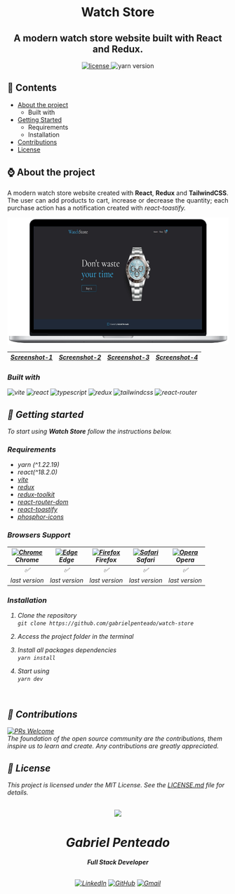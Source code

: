 <h1 align="center">
   <strong>Watch Store</strong>
</h1>

<h2 align="center">
 A modern watch store website built with React and Redux.
</h2>

<div align="center">
  <a href="https://github.com/gabrielpenteado/watch-store/blob/main/LICENSE.md">
    <img src="https://img.shields.io/github/license/gabrielpenteado/mydearpage?color=informational" alt="license"/>
  </a>

  <img src="https://img.shields.io/static/v1?label=yarn&message=v1.22.19&color=informational&style=flat-square" alt="yarn version">

  <!-- <img src="https://img.shields.io/website?down_color=red&down_message=offline&style=flat-square&up_color=008000&up_message=online&url=https%3A%2F%2Fmydearpage.netlify.app" alt="website status"> -->
</div>

## 📑 Contents

- [About the project](#-about-the-project)
  - Built with
- [Getting Started](#-getting-started)
  - Requirements
  - Installation
- [Contributions](#-contributions)
- [License](#-license)
  <br>

## ⌚ About the project

<p align="justify"> 
   A modern watch store website created with <strong>React</strong>, <strong>Redux</strong> and
   <strong>TailwindCSS</strong>.
   The user can add products to cart, increase or decrease the quantity; each purchase action has a notification created with <em>react-toastify<em>. 
</p>

<p align="center">
    <img src="https://raw.githubusercontent.com/gabrielpenteado/watch-store/main/public/watchstore.png"> 
</p>

<div align="center">
  <table>
    <thead>
      <tr>
        <th style="text-align: center">
          <a href="https://raw.githubusercontent.com/gabrielpenteado/watch-store/main/public/print1.jpg">Screenshot-1</a>
        </th>
        <th style="text-align: center">
          <a href="https://raw.githubusercontent.com/gabrielpenteado/watch-store/main/public/print2.jpg">Screenshot-2</a>
        </th>
        <th style="text-align: center">
          <a href="https://raw.githubusercontent.com/gabrielpenteado/watch-store/main/public/print3.jpg">Screenshot-3</a>
        </th>
        <th style="text-align: center">
          <a href="https://raw.githubusercontent.com/gabrielpenteado/watch-store/main/public/print4.jpg">Screenshot-4</a>
        </th>   
      </tr>
    </thead>
  </table>
</div>

### Built with
![vite](https://img.shields.io/badge/Vite-B73BFE?style=for-the-badge&logo=vite&logoColor=FFD62E)
![react](https://img.shields.io/badge/React-61DAFB?logo=react&logoColor=000&style=for-the-badge)
![typescript](https://img.shields.io/badge/TypeScript-007ACC?style=for-the-badge&logo=typescript&logoColor=white)
![redux](https://img.shields.io/badge/Redux-593D88?style=for-the-badge&logo=redux&logoColor=white)
![tailwindcss](https://img.shields.io/badge/Tailwind_CSS-38B2AC?style=for-the-badge&logo=tailwind-css&logoColor=white)
![react-router](https://img.shields.io/badge/React_Router-CA4245?style=for-the-badge&logo=react-router&logoColor=white)

## 🚀 Getting started

To start using <strong>Watch Store</strong> follow the instructions below.

### Requirements

- yarn (^1.22.19)
- react(^18.2.0)
- [vite](https://vitejs.dev/guide/)
- [redux](https://redux.js.org/introduction/getting-started)
- [redux-toolkit](https://redux-toolkit.js.org/introduction/getting-started)
- [react-router-dom](https://reactrouter.com/en/main)
- [react-toastify](https://fkhadra.github.io/react-toastify/introduction)
- [phosphor-icons](https://phosphoricons.com)

### Browsers Support
[<img src="https://raw.githubusercontent.com/alrra/browser-logos/main/src/chrome/chrome_24x24.png" alt="Chrome" />](https://www.google.com/intl/en/chrome/)<br> Chrome | [<img src="https://raw.githubusercontent.com/alrra/browser-logos/main/src/edge/edge_24x24.png" alt="Edge" />](https://www.microsoft.com/en-us/edge)<br> Edge | [<img src="https://raw.githubusercontent.com/alrra/browser-logos/main/src/firefox/firefox_24x24.png" alt="Firefox" />](https://www.mozilla.org/en-US/firefox/new/)<br> Firefox | [<img src="https://raw.githubusercontent.com/alrra/browser-logos/main/src/safari/safari_24x24.png" alt="Safari" />](https://www.apple.com/br/safari/)<br> Safari | [<img src="https://raw.githubusercontent.com/alrra/browser-logos/main/src/opera/opera_24x24.png" alt="Opera" />](https://www.opera.com)<br> Opera 
|:------------:|:------------:|:-----------: |:------------:|:------------:|
|      ✅      |      ✅      |     ✅      |      ✅      |      ✅      |
| last version | last version | last version | last version | last version |


### Installation
1. Clone the repository<br>
`git clone https://github.com/gabrielpenteado/watch-store`

2. Access the project folder in the terminal

3. Install all packages dependencies<br> 
`yarn install`

4. Start using<br>
`yarn dev`
<br>

## 🤝 Contributions
[![PRs Welcome](https://img.shields.io/badge/PRs-welcome-brightgreen.svg?style=flat-square)](http://makeapullrequest.com)<br>
The foundation of the open source community are the contributions, them inspire us to learn and create. Any contributions are greatly appreciated.

## 📄 License
This project is licensed under the MIT License. See the [LICENSE.md](https://github.com/gabrielpenteado/watch-store/blob/main/LICENSE.md) file for details.
<br>
<br>

<div align="center">
  <img src="https://images.weserv.nl/?url=avatars.githubusercontent.com/u/63300269?v=4&h=100&w=100&fit=cover&mask=circle&maxage=7d" />
  <h1>Gabriel Penteado</h1>
  <strong>Full Stack Developer</strong>
  <br/>
  <br/>

  [![LinkedIn](https://img.shields.io/badge/LinkedIn-0077B5?style=for-the-badge&logo=linkedin&logoColor=white)](https://www.linkedin.com/in/gabriel-penteado)
  [![GitHub](https://img.shields.io/badge/GitHub-100000?style=for-the-badge&logo=github&logoColor=white)](https://github.com/gabrielpenteado)
  [![Gmail](https://img.shields.io/badge/gabripenteado@gmail.com-D14836?style=for-the-badge&logo=gmail&logoColor=white)](mailto:gabripenteado@gmail.com)
  <br />
  <br />
</div>